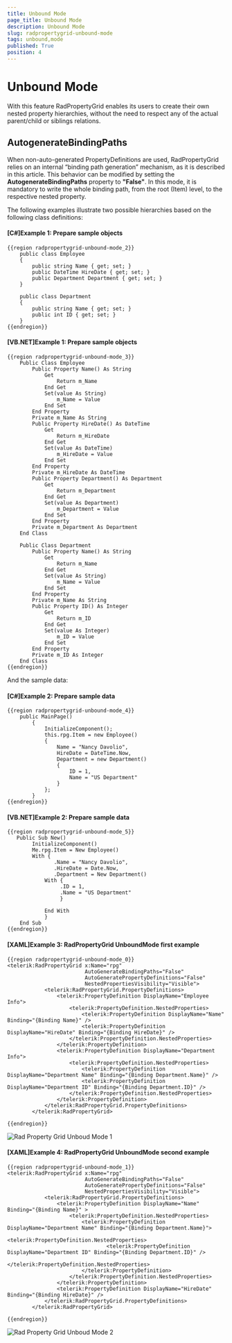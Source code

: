 ```yaml
---
title: Unbound Mode
page_title: Unbound Mode
description: Unbound Mode
slug: radpropertygrid-unbound-mode
tags: unbound,mode
published: True
position: 4
---
```


# Unbound Mode



With this feature RadPropertyGrid enables its users to create their own nested property hierarchies, without the need to respect any of the actual parent/child or siblings relations. 

## AutogenerateBindingPaths

When non-auto-generated PropertyDefinitions are used, RadPropertyGrid relies on an internal “binding path generation” mechanism, as it is described in this article. This behavior can be modified by setting the __AutogenerateBindingPaths__ property to __"False"__. In this mode, it is mandatory to write the whole binding path, from the root (Item) level, to the respective nested property. 

The following examples illustrate two possible hierarchies based on the following class definitions:


#### __[C#]Example 1: Prepare sample objects__

	{{region radpropertygrid-unbound-mode_2}}
	    public class Employee
	    {
	        public string Name { get; set; }
	        public DateTime HireDate { get; set; }
	        public Department Department { get; set; }
	    }
	 
	    public class Department
	    {
	        public string Name { get; set; }
	        public int ID { get; set; }
	    }
	{{endregion}}



#### __[VB.NET]Example 1: Prepare sample objects__

	{{region radpropertygrid-unbound-mode_3}}
	    Public Class Employee
	        Public Property Name() As String
	            Get
	                Return m_Name
	            End Get
	            Set(value As String)
	                m_Name = Value
	            End Set
	        End Property
	        Private m_Name As String
	        Public Property HireDate() As DateTime
	            Get
	                Return m_HireDate
	            End Get
	            Set(value As DateTime)
	                m_HireDate = Value
	            End Set
	        End Property
	        Private m_HireDate As DateTime
	        Public Property Department() As Department
	            Get
	                Return m_Department
	            End Get
	            Set(value As Department)
	                m_Department = Value
	            End Set
	        End Property
	        Private m_Department As Department
	    End Class
	
	    Public Class Department
	        Public Property Name() As String
	            Get
	                Return m_Name
	            End Get
	            Set(value As String)
	                m_Name = Value
	            End Set
	        End Property
	        Private m_Name As String
	        Public Property ID() As Integer
	            Get
	                Return m_ID
	            End Get
	            Set(value As Integer)
	                m_ID = Value
	            End Set
	        End Property
	        Private m_ID As Integer
	    End Class
	{{endregion}}



And the sample data:
          

#### __[C#]Example 2: Prepare sample data__

	{{region radpropertygrid-unbound-mode_4}}
	    public MainPage()
	        {
	            InitializeComponent();
	            this.rpg.Item = new Employee()
	            {
	                Name = "Nancy Davolio",
	                HireDate = DateTime.Now,
	                Department = new Department()
	                {
	                    ID = 1,
	                    Name = "US Department"                    
	                }
	            };
	        }
	{{endregion}}



#### __[VB.NET]Example 2: Prepare sample data__

	{{region radpropertygrid-unbound-mode_5}}
	   Public Sub New()
	        InitializeComponent()
	        Me.rpg.Item = New Employee()
	        With {
	               .Name = "Nancy Davolio",
	               .HireDate = Date.Now,
	               .Department = New Department() 
	            With {
	                 .ID = 1,
	                 .Name = "US Department"
	                 }
	
	            End With
	            }
	    End Sub
	{{endregion}}


#### __[XAML]Example 3: RadPropertyGrid UnboundMode first example__

	{{region radpropertygrid-unbound-mode_0}}
	<telerik:RadPropertyGrid x:Name="rpg" 
                             AutoGenerateBindingPaths="False" 
                             AutoGeneratePropertyDefinitions="False" 
                             NestedPropertiesVisibility="Visible">
	            <telerik:RadPropertyGrid.PropertyDefinitions>
	                <telerik:PropertyDefinition DisplayName="Employee Info">
	                    <telerik:PropertyDefinition.NestedProperties>
	                        <telerik:PropertyDefinition DisplayName="Name" Binding="{Binding Name}" />
	                        <telerik:PropertyDefinition DisplayName="HireDate" Binding="{Binding HireDate}" />
	                    </telerik:PropertyDefinition.NestedProperties>
	                </telerik:PropertyDefinition>
	                <telerik:PropertyDefinition DisplayName="Department Info">
	                    <telerik:PropertyDefinition.NestedProperties>
	                        <telerik:PropertyDefinition DisplayName="Department Name" Binding="{Binding Department.Name}" />
	                        <telerik:PropertyDefinition DisplayName="Department ID" Binding="{Binding Department.ID}" />
	                    </telerik:PropertyDefinition.NestedProperties>
	                </telerik:PropertyDefinition>
	            </telerik:RadPropertyGrid.PropertyDefinitions>
	        </telerik:RadPropertyGrid>
	
	{{endregion}}





![Rad Property Grid Unboud Mode 1](images/RadPropertyGrid_UnboudMode1.png)


#### __[XAML]Example 4: RadPropertyGrid UnboundMode second example__

	{{region radpropertygrid-unbound-mode_1}}
	<telerik:RadPropertyGrid x:Name="rpg" 
                             AutoGenerateBindingPaths="False" 
                             AutoGeneratePropertyDefinitions="False" 
                             NestedPropertiesVisibility="Visible">
	            <telerik:RadPropertyGrid.PropertyDefinitions>
	                <telerik:PropertyDefinition DisplayName="Name" Binding="{Binding Name}" >
	                    <telerik:PropertyDefinition.NestedProperties>
	                        <telerik:PropertyDefinition DisplayName="Department Name" Binding="{Binding Department.Name}">
	                            <telerik:PropertyDefinition.NestedProperties>
	                                <telerik:PropertyDefinition DisplayName="Department ID" Binding="{Binding Department.ID}" />
	                            </telerik:PropertyDefinition.NestedProperties>
	                        </telerik:PropertyDefinition>
	                    </telerik:PropertyDefinition.NestedProperties>
	                </telerik:PropertyDefinition>
	                <telerik:PropertyDefinition DisplayName="HireDate" Binding="{Binding HireDate}" />
	            </telerik:RadPropertyGrid.PropertyDefinitions>
	        </telerik:RadPropertyGrid>
	
	{{endregion}}


![Rad Property Grid Unboud Mode 2](images/RadPropertyGrid_UnboudMode2.png)
